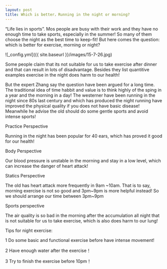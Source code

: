 ```yaml
---
layout: post
title: Which is better，Running in the night or morning?
---
```


“Life lies in sports”. Mos people are busy with their work and they have no enough time to take sports, especially in the summer! So many of them choose the night as the best time to keep-fit! But here comes the question: which is better for exercise, morning or night?

![_config.yml]({{ site.baseurl }}/images/15-7-26.jpg)

Some people claim that its not suitable for us to take exercise after dinner and that can result in lots of disadvantage. Besides they list quantitive examples exercise in the night does harm to our health!

But the expert Zhang say the question have been argued for a long time. The traditional idea of time habbit and value is to think highly of the sping in a year and the morning in a day! The westerner have been running in the night since 80s last century and which has produced the night running have improved the physical quality if you does not have basic disease! Meanwhile he advise the old should do some gentle sports and avoid intense sports!

Practice Perspective

Running in the night has been popular for 40 ears, which has proved it good for our health!

Body Perspective 

Our blood pressure is unstable in the morning and stay in a low level, which can increase the danger of heart attack!

Statics Perspective 

The old has heart attack more frequently in 9am ~10am. That is to say, morning exercise is not so good and 3pm~9pm is more helpful instead! So we should arrange our time between 3pm~9pm

Sports perspective 

The air quality is so bad in the morning after the accumulation all night that is not suitable for us to take exercise, which is also does harm to our lung!

Tips for night exercise:

1 Do some basic and functional exercise before have intense movement!

2 Have enough water after the exercise！

3 Try to finish the exercise before 10pm！